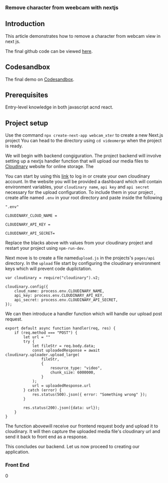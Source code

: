 ### Remove character from weebcam with nextjs


## Introduction

This article demonstrates how to remove a character from webcam view in next js.



The final github code can be viewed [here](/).


## Codesandbox

The final demo on [Codesandbox](/).

<CodeSandbox
title="webcam-character-remover"
id=" "
/>

## Prerequisites

Entry-level knowledge in both javascript acnd react.

## Project setup

Use the command `npx create-next-app webcam_xter` to create a new Next.js project
You can head to the directory using `cd videomerge` when the project is ready.

We will begin with backend congiguration. The project backend will involve setting up a nextjs handler function that will upload our media files to [Cloudinary](https://cloudinary.com/?ap=em) website for online storage. The

You can start by using this [link](https://cloudinary.com/console) to log in  or create your own cloudinary account. In the website you will be provided a dashboard which will contain environment variables, your `cloudinary name`, `api key` and `api secret` necessary for the upload configuration. To include them in your project , create afile named `.env` in your root directory and paste inside the following

```
".env"

CLOUDINARY_CLOUD_NAME =

CLOUDINARY_API_KEY =

CLOUDINARY_API_SECRET=
```

Replace the blacks above with values from your cloudinary project and restart your project using `npm-run-dev`.

Next move is to create a file named`upload.js` in the projects's `pages/api` directory.
In the `upload` file start by configuring the cloudinary environment keys which will prevent code duplictation.


```
var cloudinary = require("cloudinary").v2;

cloudinary.config({
    cloud_name: process.env.CLOUDINARY_NAME,
    api_key: process.env.CLOUDINARY_API_KEY,
    api_secret: process.env.CLOUDINARY_API_SECRET,
});
```
We can then introduce a handler function which will handle our upload post request.

```
export default async function handler(req, res) {
    if (req.method === "POST") {
        let url = ""
        try {
            let fileStr = req.body.data;
            const uploadedResponse = await cloudinary.uploader.upload_large(
                fileStr,
                {
                    resource_type: "video",
                    chunk_size: 6000000,
                }
            );
            url = uploadedResponse.url
        } catch (error) {
            res.status(500).json({ error: "Something wrong" });
        }

        res.status(200).json({data: url});
    }
}
```

The function abovewill receive our frontend request body and upload it to cloudinary. It will then capture the uploaded media file's cloudinary url and send it back to front end as a response.

This concludes our backend. Let us now proceed to creating our application.

### Front End





























































































































































































































































































































































































































































































































































































































































































































































































































































































































































































































































































































































































































































































































































































































































0